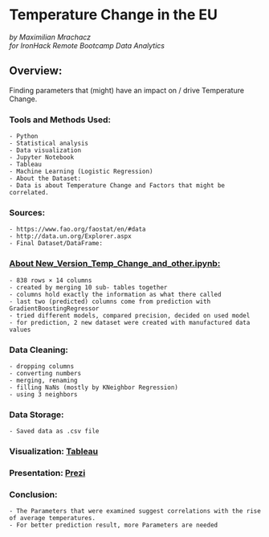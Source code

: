 # __Temperature Change in the EU__              
*by Maximilian Mrachacz*                            
*for IronHack Remote Bootcamp Data Analytics*             
                  
## Overview:               
Finding parameters that (might) have an impact on / drive Temperature Change.                  
                
### Tools and Methods Used:               
                 
    - Python               
    - Statistical analysis             
    - Data visualization              
    - Jupyter Notebook              
    - Tableau             
    - Machine Learning (Logistic Regression)                
    - About the Dataset:              
    - Data is about Temperature Change and Factors that might be correlated.                
                  
### Sources:                    

    - https://www.fao.org/faostat/en/#data               
    - http://data.un.org/Explorer.aspx             
    - Final Dataset/DataFrame:              
         
### [About New_Version_Temp_Change_and_other.ipynb:](https://github.com/mmrachacz/Mid-IronHack-Project/blob/main/New_Version_Temp_Change_and_other.ipynb)      
         
    - 838 rows × 14 columns                 
    - created by merging 10 sub- tables together             
    - columns hold exactly the information as what there called              
    - last two (predicted) columns come from prediction with GradientBoostingRegressor              
    - tried different models, compared precision, decided on used model          
    - for prediction, 2 new dataset were created with manufactured data values     
              
### Data Cleaning:           
              
    - dropping columns       
    - converting numbers         
    - merging, renaming           
    - filling NaNs (mostly by KNeighbor Regression)          
    - using 3 neighbors     
                   
### Data Storage:            
       
    - Saved data as .csv file               
       
### Visualization: [Tableau](https://public.tableau.com/app/profile/max.mrachacz/viz/finalproject_16796675233000/predictions)      
    
### Presentation: [Prezi](https://prezi.com/view/ISR0Yf2hNeyc9SSx1D6Y/)          
           
### Conclusion:           

    - The Parameters that were examined suggest correlations with the rise of average temperatures. 
    - For better prediction result, more Parameters are needed
